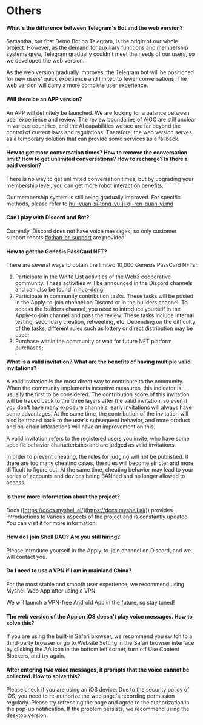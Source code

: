 # Others

#### What's the difference between Telegram's Bot and the web version?

Samantha, our first Demo Bot on Telegram, is the origin of our whole project. However, as the demand for auxiliary functions and membership systems grew, Telegram gradually couldn't meet the needs of our users, so we developed the web version.

As the web version gradually improves, the Telegram bot will be positioned for new users' quick experience and limited to fewer conversations. The web version will carry a more complete user experience.

#### Will there be an APP version?

An APP will definitely be launched. We are looking for a balance between user experience and review. The review boundaries of AIGC are still unclear in various countries, and the AI capabilities we see are far beyond the control of current laws and regulations. Therefore, the web version serves as a temporary solution that can provide some services as a fallback.

#### How to get more conversation times? How to remove the conversation limit? How to get unlimited conversations? How to recharge? Is there a paid version?

There is no way to get unlimited conversation times, but by upgrading your membership level, you can get more robot interaction benefits.

Our membership system is still being gradually improved. For specific methods, please refer to [hui-yuan-xi-tong-yu-ji-qi-ren-quan-yi.md](../chan-pin-shou-ce/hui-yuan-xi-tong-yu-ji-qi-ren-quan-yi.md "mention")

#### Can I play with Discord and Bot?

Currently, Discord does not have voice messages, so only customer support robots [#ethan-or-support](../chan-pin-shou-ce/ji-qi-ren-jie-shao.md#ethan-or-support "mention") are provided.

#### How to get the Genesis PassCard NFT?

There are several ways to obtain the limited 10,000 Genesis PassCard NFTs:

1. Participate in the White List activities of the Web3 cooperative community. These activities will be announced in the Discord channels and can also be found in [huo-dong](../huo-dong/ "mention");
2. Participate in community contribution tasks. These tasks will be posted in the Apply-to-join channel on Discord or in the builders channel. To access the builders channel, you need to introduce yourself in the Apply-to-join channel and pass the review. These tasks include internal testing, secondary creation, retweeting, etc. Depending on the difficulty of the tasks, different rules such as lottery or direct distribution may be used;
3. Purchase within the community or wait for future NFT platform purchases;

#### What is a valid invitation? What are the benefits of having multiple valid invitations?

A valid invitation is the most direct way to contribute to the community. When the community implements incentive measures, this indicator is usually the first to be considered. The contribution score of this invitation will be traced back to the three layers after the valid invitation, so even if you don't have many exposure channels, early invitations will always have some advantages. At the same time, the contribution of the invitation will also be traced back to the user's subsequent behavior, and more product and on-chain interactions will have an improvement on this.

A valid invitation refers to the registered users you invite, who have some specific behavior characteristics and are judged as valid invitations.

In order to prevent cheating, the rules for judging will not be published. If there are too many cheating cases, the rules will become stricter and more difficult to figure out. At the same time, cheating behavior may lead to your series of accounts and devices being BANned and no longer allowed to access.

#### Is there more information about the project?

Docs ([https://docs.myshell.ai/](https://docs.myshell.ai/)) provides introductions to various aspects of the project and is constantly updated. You can visit it for more information.

#### How do I join Shell DAO? Are you still hiring?

Please introduce yourself in the Apply-to-join channel on Discord, and we will contact you.

#### Do I need to use a VPN if I am in mainland China?

For the most stable and smooth user experience, we recommend using Myshell Web App after using a VPN.

We will launch a VPN-free Android App in the future, so stay tuned!

#### The web version of the App on iOS doesn't play voice messages. How to solve this?

If you are using the built-in Safari browser, we recommend you switch to a third-party browser or go to Website Setting in the Safari browser interface by clicking the AA icon in the bottom left corner, turn off Use Content Blockers, and try again.

#### After entering two voice messages, it prompts that the voice cannot be collected. How to solve this?

Please check if you are using an iOS device. Due to the security policy of iOS, you need to re-authorize the web page's recording permission regularly. Please try refreshing the page and agree to the authorization in the pop-up notification. If the problem persists, we recommend using the desktop version.